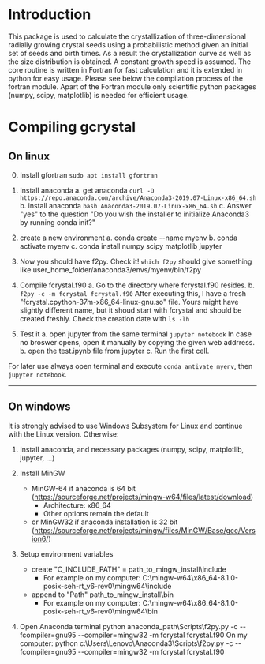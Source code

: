 # Introduction

This package is used to calculate the crystallization of three-dimensional radially growing crystal seeds using a probabilistic method given an initial set of seeds and birth times. As a result the crystallization curve as well as the size distribution is obtained. A constant growth speed is assumed. The core routine is written in Fortran for fast calculation and it is extended in python for easy usage. Please see below the compilation process of the fortran module. Apart of the Fortran module only scientific python packages (numpy, scipy, matplotlib) is needed for efficient usage.


# Compiling gcrystal
## On linux

0. Install gfortran
	`sudo apt install gfortran`

1. Install anaconda
	a. get anaconda `curl -O https://repo.anaconda.com/archive/Anaconda3-2019.07-Linux-x86_64.sh`
	b. install anaconda `bash Anaconda3-2019.07-Linux-x86_64.sh`
	c. Answer "yes" to the question "Do you wish the installer to initialize Anaconda3 by running conda init?"                  

2. create a new environment
	a. conda create --name myenv
	b. conda activate myenv
	c. conda install numpy scipy matplotlib jupyter

3. Now you should have f2py. Check it!
	`which f2py` should give something like user_home_folder/anaconda3/envs/myenv/bin/f2py

4. Compile fcrystal.f90
	a. Go to the directory where fcrystal.f90 resides.
	b. `f2py -c -m fcrystal fcrystal.f90`
After executing this, I have a fresh "fcrystal.cpython-37m-x86_64-linux-gnu.so" file. 
Yours might have slightly different name, but it shoud start with fcrystal and should
be created freshly. Check the creation date with `ls -lh`

5. Test it
	a. open jupyter from the same terminal `jupyter notebook`
 	   In case no broswer opens, open it manually by copying the given web addrress.
	b. open the test.ipynb file from jupyter
	c. Run the first cell.

For later use always open terminal and execute `conda antivate myenv`, then `jupyter notebook`.


---

## On windows

It is strongly advised to use Windows Subsystem for Linux and continue with the Linux version. Otherwise:

1. Install anaconda, and necessary packages (numpy, scipy, matplotlib, jupyter, ...)

2. Install MinGW
	- MinGW-64 if anaconda is 64 bit (https://sourceforge.net/projects/mingw-w64/files/latest/download)
		- Architecture: x86_64
		- Other options remain the default
	- or MinGW32 if anaconda installation is 32 bit (https://sourceforge.net/projects/mingw/files/MinGW/Base/gcc/Version6/)

3. Setup environment variables
	- create "C_INCLUDE_PATH" = path_to_mingw_install\include
		- For example on my computer:
		  C:\mingw-w64\x86_64-8.1.0-posix-seh-rt_v6-rev0\mingw64\include
	- append to "Path" path_to_mingw_install\bin
		- For example on my computer:
		  C:\mingw-w64\x86_64-8.1.0-posix-seh-rt_v6-rev0\mingw64\bin

4. Open Anaconda terminal
	python anaconda_path\Scripts\f2py.py -c --fcompiler=gnu95 --compiler=mingw32 -m fcrystal fcrystal.f90
	On my computer: python c:\Users\Lenovo\Anaconda3\Scripts\f2py.py -c --fcompiler=gnu95 --compiler=mingw32 -m fcrystal fcrystal.f90
